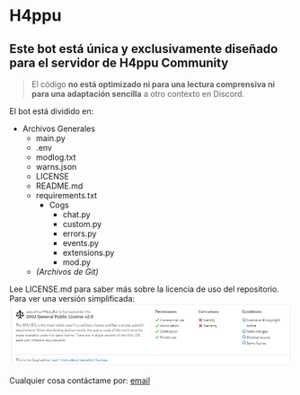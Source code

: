 # H4ppu
## Este bot está única y exclusivamente diseñado para el servidor de H4ppu Community
>El código **no está optimizado ni para una lectura comprensiva ni para una adaptación sencilla** a otro contexto en Discord.

El bot está dividido en:
- Archivos Generales
	* main.py
	* .env
	* modlog.txt
	* warns.json
	* LICENSE
	* README.md
	* requirements.txt
		* Cogs
			* chat.py
			* custom.py
			* errors.py
			* events.py
			* extensions.py
			* mod.py
	* _(Archivos de Git)_

Lee LICENSE.md para saber más sobre la licencia de uso del repositorio.
Para ver una versión simplificada:
![Alt](H4ppuBot_LICENSE.png)

Cualquier cosa contáctame por: [email](mailto:fernandez.fer.pabloff@gmail.com)
